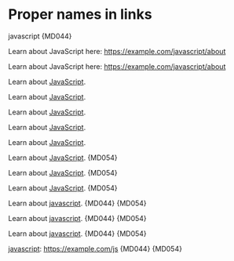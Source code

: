 # Proper names in links

javascript {MD044}

Learn about JavaScript here: https://example.com/javascript/about

Learn about JavaScript here: <https://example.com/javascript/about>

Learn about [JavaScript](https://example.com/javascript/about).

Learn about [JavaScript](wiki/javascript/about).

Learn about [JavaScript](wiki/javascript).

Learn about [JavaScript](javascript/about).

Learn about [JavaScript](javascript).

Learn about [JavaScript][js]. {MD054}

Learn about [JavaScript][example-js]. {MD054}

Learn about [JavaScript][javascript]. {MD054}

Learn about [javascript][js]. {MD044} {MD054}

Learn about [javascript][example-js]. {MD044} {MD054}

Learn about [javascript]. {MD044} {MD054}

[js]: https://example.com/javascript/about
 [example-js]: javascript
   [javascript]: https://example.com/js
    [javascript]: https://example.com/js {MD044} {MD054}

<!-- markdownlint-configure-file {
  "proper-names": {
    "names": [
      "JavaScript"
    ]
  },
  "no-bare-urls": false
} -->
